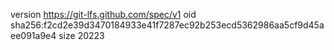 version https://git-lfs.github.com/spec/v1
oid sha256:f2cd2e39d3470184933e41f7287ec92b253ecd5362986aa5cf9d45aee091a9e4
size 20223
